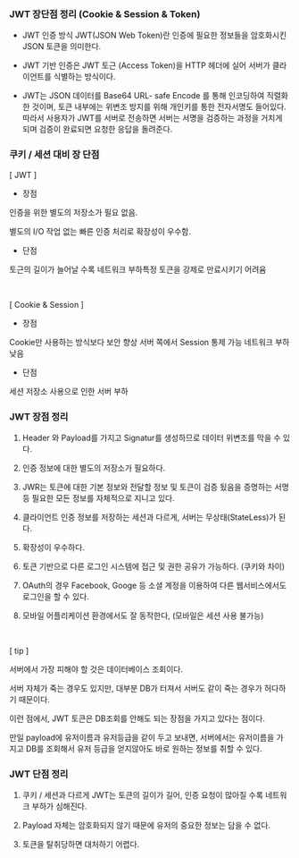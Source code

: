 ### JWT 장단점 정리 (Cookie & Session & Token)

- JWT 인증 방식
JWT(JSON Web Token)란 인증에 필요한 정보들을 암호화시킨 JSON 토큰을 의미한다.
- JWT 기반 인증은 JWT 토근 (Access Token)을 HTTP 헤더에 실어 서버가 클라이언트를 식별하는 방식이다.
​

- JWT는 JSON 데이터를 Base64 URL- safe Encode 를 통해 인코딩하여 직렬화한 것이며, 토큰 내부에는 위변조 방지를 위해 개인키를 통한 전자서명도 들어있다.
따라서 사용자가 JWT를 서버로 전송하면 서버는 서명을 검증하는 과정을 거치게 되며 검증이 완료되면 요청한 응답을 돌려준다.


### 쿠키 / 세션 대비 장 단점
[ JWT ]

- 장점 

인증을 위한 별도의 저장소가 필요 없음.

별도의 I/O 작업 없는 빠른 인증 처리로 확장성이 우수함.


- 단점

토근의 길이가 늘어날 수록 네트워크 부하특정 토큰을 강제로 만료시키기 어려윰

​

[ Cookie & Session ]

- 장점

Cookie만 사용하는 방식보다 보안 향상 서버 쪽에서 Session 통제 가능 네트워크 부하 낮음


- 단점 

세션 저장소 사용으로 인한 서버 부하


### JWT 장점 정리

1. Header 와 Payload를 가지고 Signatur를 생성하므로 데이터 위변조를 막을 수 있다.

2. 인증 정보에 대한 별도의 저장소가 필요하다.

3. JWR는 토큰에 대한 기본 정보와 전달할 정보 및 토큰이 검증 됬음을 증명하는 서명 등 필요한 모든 정보를 자체적으로 지니고 있다.

4. 클라이언트 인증 정보를 저장하는 세션과 다르게, 서버는 무상태(StateLess)가 된다.

5. 확장성이 우수하다.

6. 토큰 기반으로 다른 로그인 시스템에 접근 및 권한 공유가 가능하다. (쿠키와 차이)

7. OAuth의 경우 Facebook, Googe 등 소셜 계정을 이용하여 다른 웹서비스에서도 로그인을 할 수 있다.

8. 모바일 어플리케이션 환경에서도 잘 동작한다, (모바일은 세션 사용 불가능)


​

[ tip ]

서버에서 가장 피해야 할 것은 데이터베이스 조회이다.

서버 자체가 죽는 경우도 있지만, 대부분 DB가 터져서 서버도 같이 죽는 경우가 허다하기 때문이다.

이런 점에서, JWT 토큰은 DB조회를 안해도 되는 장점을 가지고 있다는 점이다.

만일 payload에 유저이름과 유저등급을 같이 두고 보내면, 서버에서는 유저이름을 가지고 DB를 조회해서 유저 등급을 얻지않아도 바로 원하는 정보를 취할 수 있다.


### JWT 단점 정리

1. 쿠키 / 세션과 다르게 JWT는 토큰의 길이가 길어, 인증 요청이 많아질 수록 네트워크 부하가 심해진다.

2. Payload 자체는 암호화되지 않기 때문에 유저의 중요한 정보는 담을 수 없다.

3. 토큰을 탈취당하면 대처하기 어렵다.

​